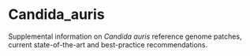 # Candida_auris
Supplemental information on *Candida auris* reference genome patches, current state-of-the-art and best-practice recommendations.
